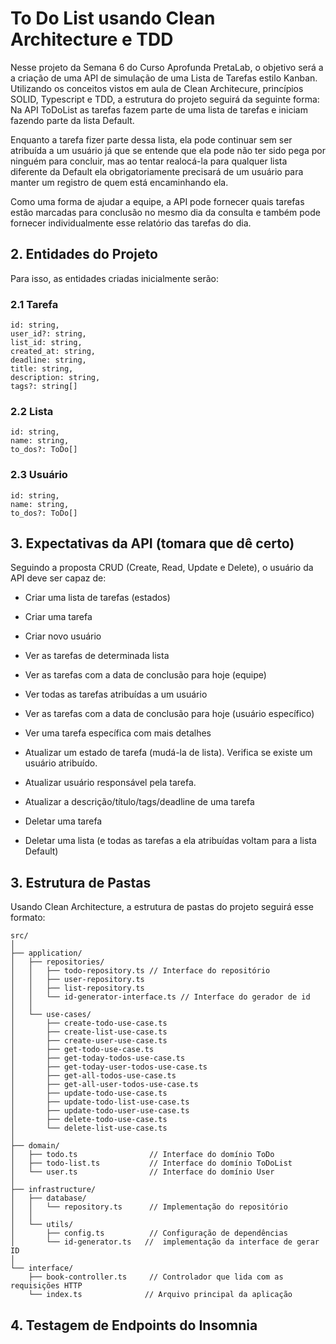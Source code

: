 # To Do List usando Clean Architecture e TDD

Nesse projeto da Semana 6 do Curso Aprofunda PretaLab, o objetivo será a a criação de uma API de simulação de uma Lista de Tarefas estilo Kanban. Utilizando os conceitos vistos em aula de Clean Architecure, princípios SOLID, Typescript e TDD, a estrutura do projeto seguirá da seguinte forma: Na API ToDoList as tarefas fazem parte de uma lista de tarefas e iniciam fazendo parte da lista Default. 

Enquanto a tarefa fizer parte dessa lista, ela pode continuar sem ser atribuída a um usuário já que se entende que ela pode não ter sido pega por ninguém para concluir, mas ao tentar realocá-la para qualquer lista diferente da Default ela obrigatoriamente precisará de um usuário para manter um registro de quem está encaminhando ela.

Como uma forma de ajudar a equipe, a API pode fornecer quais tarefas estão marcadas para conclusão no mesmo dia da consulta e também pode fornecer individualmente esse relatório das tarefas do dia.

## 2. Entidades do Projeto

Para isso, as entidades criadas inicialmente serão:

### 2.1 Tarefa
```
id: string,
user_id?: string,
list_id: string,
created_at: string,
deadline: string,
title: string,
description: string,
tags?: string[]
```

### 2.2 Lista
```
id: string,
name: string,
to_dos?: ToDo[]
```
### 2.3 Usuário
```
id: string,
name: string,
to_dos?: ToDo[]
```


## 3. Expectativas da API (tomara que dê certo)

Seguindo a proposta CRUD (Create, Read, Update e Delete), o usuário da API deve ser capaz de:


- Criar uma lista de tarefas (estados)
- Criar uma tarefa
- Criar novo usuário

- Ver as tarefas de determinada lista
- Ver as tarefas com a data de conclusão para hoje (equipe)
- Ver todas as tarefas atribuídas a um usuário
- Ver as tarefas com a data de conclusão para hoje (usuário específico)
- Ver uma tarefa específica com mais detalhes

- Atualizar um estado de tarefa (mudá-la de lista). Verifica se existe um usuário atribuído.
- Atualizar usuário responsável pela tarefa.
- Atualizar a descrição/título/tags/deadline de uma tarefa

- Deletar uma tarefa
- Deletar uma lista (e todas as tarefas a ela atribuídas voltam para a lista Default)

## 3. Estrutura de Pastas

Usando Clean Architecture, a estrutura de pastas do projeto seguirá esse formato:
```
src/
│
├── application/
│   ├── repositories/
│   │   ├── todo-repository.ts // Interface do repositório
│   │   ├── user-repository.ts
│   │   ├── list-repository.ts
│   │   └── id-generator-interface.ts // Interface do gerador de id
│   │
│   └── use-cases/
│       ├── create-todo-use-case.ts
│       ├── create-list-use-case.ts
│       ├── create-user-use-case.ts
│       ├── get-todo-use-case.ts
│       ├── get-today-todos-use-case.ts
│       ├── get-today-user-todos-use-case.ts
│       ├── get-all-todos-use-case.ts
│       ├── get-all-user-todos-use-case.ts
│       ├── update-todo-use-case.ts
│       ├── update-todo-list-use-case.ts
│       ├── update-todo-user-use-case.ts
│       ├── delete-todo-use-case.ts
│       └── delete-list-use-case.ts 
│     
├── domain/
│   ├── todo.ts                // Interface do domínio ToDo
│   ├── todo-list.ts           // Interface do domínio ToDoList
│   └── user.ts                // Interface do domínio User
│
├── infrastructure/
│   ├── database/
│   │   └── repository.ts      // Implementação do repositório
│   │
│   └── utils/
│       ├── config.ts          // Configuração de dependências
│       └── id-generator.ts   //  implementação da interface de gerar ID
│
└── interface/
    ├── book-controller.ts     // Controlador que lida com as requisições HTTP
    └── index.ts              // Arquivo principal da aplicação
```


## 4. Testagem de Endpoints do Insomnia
